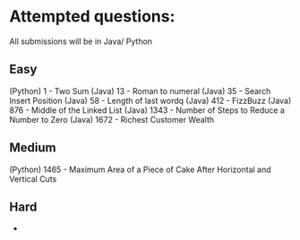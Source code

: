# Attempted questions:
All submissions will be in Java/ Python
## Easy
(Python) 1 - Two Sum 
(Java) 13 - Roman to numeral
(Java) 35 - Search Insert Position
(Java) 58 - Length of last wordq
(Java) 412 - FizzBuzz
(Java) 876 - Middle of the Linked List
(Java) 1343 - Number of Steps to Reduce a Number to Zero
(Java) 1672 - Richest Customer Wealth

## Medium
(Python) 1465 - Maximum Area of a Piece of Cake After Horizontal and Vertical Cuts 

## Hard
-
